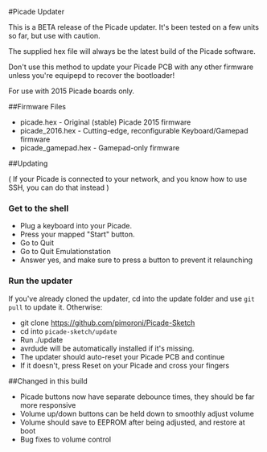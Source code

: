 #Picade Updater

This is a BETA release of the Picade updater. It's been tested on a few units so far, but use with caution.

The supplied hex file will always be the latest build of the Picade software.

Don't use this method to update your Picade PCB with any other firmware unless you're equipepd to recover the bootloader!

For use with 2015 Picade boards only.

##Firmware Files

* picade.hex - Original (stable) Picade 2015 firmware
* picade_2016.hex - Cutting-edge, reconfigurable Keyboard/Gamepad firmware
* picade_gamepad.hex - Gamepad-only firmware

##Updating

( If your Picade is connected to your network, and you know how to use SSH, you can do that instead )

### Get to the shell
* Plug a keyboard into your Picade.
* Press your mapped "Start" button.
* Go to Quit
* Go to Quit Emulationstation
* Answer yes, and make sure to press a button to prevent it relaunching

### Run the updater
If you've already cloned the updater, cd into the update folder and use `git pull` to update it. Otherwise:

* git clone https://github.com/pimoroni/Picade-Sketch
* cd into `picade-sketch/update`
* Run ./update
* avrdude will be automatically installed if it's missing.
* The updater should auto-reset your Picade PCB and continue
* If it doesn't, press Reset on your Picade and cross your fingers

##Changed in this build

* Picade buttons now have separate debounce times, they should be far more responsive
* Volume up/down buttons can be held down to smoothly adjust volume
* Volume should save to EEPROM after being adjusted, and restore at boot
* Bug fixes to volume control
